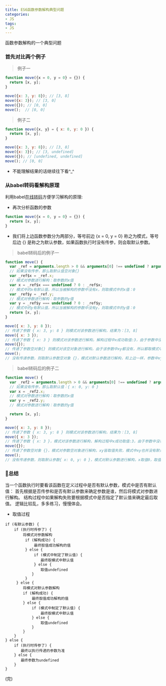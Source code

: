 ```yaml
---
title: ES6函数参数解构典型问题
categories:
- JS
tags:
- JS
---
```


函数参数解构的一个典型问题

<!-- more -->

### 首先对比两个例子

> 例子一

```js
function move({x = 0, y = 0} = {}) {
  return [x, y];
}

move({x: 3, y: 8}); // [3, 8]
move({x: 3}); // [3, 0]
move({}); // [0, 0]
move();  // [0, 0]

```

> 例子二

```js
function move({x, y} = { x: 0, y: 0 }) {
  return [x, y];
}

move({x: 3, y: 8}); // [3, 8]
move({x: 3}); // [3, undefined]
move({}); // [undefined, undefined]
move(); // [0, 0]
```

- 不能理解结果的话继续往下看^_^

### 从babel转码看解构原理
利用babel[在线转码](https://babeljs.io/repl/)方便学习解构的原理:

- 再次分析函数的参数

```js
function move({x = 0, y = 0} = {}) {
  return [x, y];
}
```
- 我们将上边函数参数分为两部分，等号前边 {x = 0, y = 0} 称之为模式，等号后边 {} 是称之为默认参数，如果函数执行时没有传参，则会取默认参数。

> babel转码后的例子一

```js
function move() {
  var _ref = arguments.length > 0 && arguments[0] !== undefined ? arguments[0] : {};
  // 如果没有传参，那么取默认值空对象{}
  var _ref$x = _ref.x;
  // 模式对参数进行解构：取参数的x值
  var x = _ref$x === undefined ? 0 : _ref$x;
  // 模式中的x有默认值，所以当被解构的参数中没有x，则取模式中的x值：0
  var _ref$y = _ref.y;
  // 模式对参数进行解构：取参数的y值
  var y = _ref$y === undefined ? 0 : _ref$y;
  // 模式中的y有默认值，所以当被解构的参数中没有y，则取模式中的y值：0
  return [x, y];
}

move({ x: 3, y: 8 });
// 传递了参数 { x: 3, y: 8 } 则模式对该参数进行解构，结果为：[3, 8]
move({ x: 3 });
// 传递了参数 { x: 3 } 则模式对该参数进行解构，解构过程中x成功取值:3，由于参数中没有y，所以y值取值失败，失败后取模式中的y默认值0，所以结果为：[3, 0]
move({});
// 传递了参数空对象{} 则模式对该空对象进行解构，由于该参数中xy都没有，所以都取模式中xy默认值0，最后结果为[0, 0]
move();
// 没有传递参数，则取默认参数空对象 {}，模式对默认参数进行解构，和上边一样，参数中xy都没有，所以都取模式中xy默认值0，最后结果为[0, 0]

```

> babel转码后的例子二

```js
function move() {
  var _ref2 = arguments.length > 0 && arguments[0] !== undefined ? arguments[0] : { x: 0, y: 0 };
  // 如果没有传参，那么取默认值：{ x: 0, y: 0 }
  var x = _ref2.x;
  // 模式对参数进行解构：取参数的x值
  var y = _ref2.y;
  // 模式对参数进行解构：取参数的y值

  return [x, y];
}

move({ x: 3, y: 8 });
// 传递了参数 { x: 3, y: 8 } 则模式对该参数进行解构，结果为：[3, 8]
move({ x: 3 });
// 传递了参数 { x: 3 }，模式对该参数进行解构，解构过程中x成功取值:3，由于参数中没有y，所以y值取值失败，此时模式中也没有指定y的默认值，所以结果为：[3, undefined]
move({});
// 传递了参数空对象 {}，模式对参数空对象进行解构，xy皆取值失败，模式中xy也并没有默认值，所以最后结果为：[undefined, undefined]
move();
// 没有传递参数，则取默认参数{ x: 0, y: 0 }，模式对默认参数进行解构，x取值0，取值0，所以结果为[0, 0]
```

### 总结
当一个函数执行时要看该函数在定义过程中是否有默认参数，模式中是否有默认值：
首先根据是否传参和是否有默认参数来确定参数是谁，然后将模式对参数进行解构。
结构过程中如果解构失败要根据模式中是否指定了默认值来确定最后取值。
逻辑比较乱，多多练习，慢慢体会。

- 取值过程
```
if (有默认参数) {
    if (执行时传参了) {
        将模式对参数解构
         if (解构成功) {
             最终取值成功解构的值
         } else {
             if (模式中制定了默认值) {
                最终取模式中默认值
             } else {
                取值undefined
            }
         }
     } else {
        将模式对默认参数解构
        if (解构成功) {
            最终取值成功解构的值
        } else {
            if (模式中制定了默认值) {
                最终取模式中默认值
            } else {
                取值undefined
            }
        }
    }
} else {
    if (执行时传参了) {
       最终以执行传递的参数为准
    } else {
       最终参数为undefined
    }
}
```
(完)